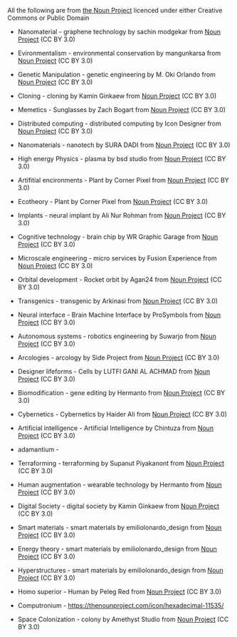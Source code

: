 All the following are from [the Noun Project](https://thenounproject.com) licenced under either Creative Commons or Public Domain

 - Nanomaterial - graphene technology by sachin modgekar from <a href="https://thenounproject.com/browse/icons/term/graphene-technology/" target="_blank" title="graphene technology Icons">Noun Project</a> (CC BY 3.0)


- Evironmentalism - environmental conservation by mangunkarsa from <a href="https://thenounproject.com/browse/icons/term/environmental-conservation/" target="_blank" title="environmental conservation Icons">Noun Project</a> (CC BY 3.0)
- Genetic Manipulation - genetic engineering by M. Oki Orlando from <a href="https://thenounproject.com/browse/icons/term/genetic-engineering/" target="_blank" title="genetic engineering Icons">Noun Project</a> (CC BY 3.0)
- Cloning - cloning by Kamin Ginkaew from <a href="https://thenounproject.com/browse/icons/term/cloning/" target="_blank" title="cloning Icons">Noun Project</a> (CC BY 3.0)
- Memetics - Sunglasses by Zach Bogart from <a href="https://thenounproject.com/browse/icons/term/sunglasses/" target="_blank" title="Sunglasses Icons">Noun Project</a> (CC BY 3.0)
- Distributed computing - distributed computing by Icon Designer from <a href="https://thenounproject.com/browse/icons/term/distributed-computing/" target="_blank" title="distributed computing Icons">Noun Project</a> (CC BY 3.0)
- Nanomaterials - nanotech by SURA DADI from <a href="https://thenounproject.com/browse/icons/term/nanotech/" target="_blank" title="nanotech Icons">Noun Project</a> (CC BY 3.0)
- High energy Physics - plasma by bsd studio from <a href="https://thenounproject.com/browse/icons/term/plasma/" target="_blank" title="plasma Icons">Noun Project</a> (CC BY 3.0)
- Artifitial encironments - Plant by Corner Pixel from <a href="https://thenounproject.com/browse/icons/term/plant/" target="_blank" title="Plant Icons">Noun Project</a> (CC BY 3.0)
- Ecotheory - Plant by Corner Pixel from <a href="https://thenounproject.com/browse/icons/term/plant/" target="_blank" title="Plant Icons">Noun Project</a> (CC BY 3.0)
- Implants - neural implant by Ali Nur Rohman from <a href="https://thenounproject.com/browse/icons/term/neural-implant/" target="_blank" title="neural implant Icons">Noun Project</a> (CC BY 3.0)
- Cognitive technology - brain chip by WR Graphic Garage from <a href="https://thenounproject.com/browse/icons/term/brain-chip/" target="_blank" title="brain chip Icons">Noun Project</a> (CC BY 3.0)
- Microscale engineering - micro services by Fusion Experience from <a href="https://thenounproject.com/browse/icons/term/micro-services/" target="_blank" title="micro services Icons">Noun Project</a> (CC BY 3.0)
- Orbital development - Rocket orbit by Agan24 from <a href="https://thenounproject.com/browse/icons/term/rocket-orbit/" target="_blank" title="Rocket orbit Icons">Noun Project</a> (CC BY 3.0)
- Transgenics - transgenic by Arkinasi from <a href="https://thenounproject.com/browse/icons/term/transgenic/" target="_blank" title="transgenic Icons">Noun Project</a> (CC BY 3.0)
- Neural interface - Brain Machine Interface by ProSymbols from <a href="https://thenounproject.com/browse/icons/term/brain-machine-interface/" target="_blank" title="Brain Machine Interface Icons">Noun Project</a> (CC BY 3.0)
- Autonomous systems - robotics engineering by Suwarjo from <a href="https://thenounproject.com/browse/icons/term/robotics-engineering/" target="_blank" title="robotics engineering Icons">Noun Project</a> (CC BY 3.0)
- Arcologies - arcology by Side Project from <a href="https://thenounproject.com/browse/icons/term/arcology/" target="_blank" title="arcology Icons">Noun Project</a> (CC BY 3.0)
- Designer lifeforms - Cells by LUTFI GANI AL ACHMAD from <a href="https://thenounproject.com/browse/icons/term/cells/" target="_blank" title="Cells Icons">Noun Project</a> (CC BY 3.0)
- Biomodification - gene editing by Hermanto from <a href="https://thenounproject.com/browse/icons/term/gene-editing/" target="_blank" title="gene editing Icons">Noun Project</a> (CC BY 3.0)
- Cybernetics - Cybernetics by Haider Ali from <a href="https://thenounproject.com/browse/icons/term/cybernetics/" target="_blank" title="Cybernetics Icons">Noun Project</a> (CC BY 3.0)
- Artificial intelligence - Artificial Intelligence by Chintuza from <a href="https://thenounproject.com/browse/icons/term/artificial-intelligence/" target="_blank" title="Artificial Intelligence Icons">Noun Project</a> (CC BY 3.0)
- adamantium -
- Terraforming - terraforming by Supanut Piyakanont from <a href="https://thenounproject.com/browse/icons/term/terraforming/" target="_blank" title="terraforming Icons">Noun Project</a> (CC BY 3.0)
- Human augmentation - wearable technology by Hermanto from <a href="https://thenounproject.com/browse/icons/term/wearable-technology/" target="_blank" title="wearable technology Icons">Noun Project</a> (CC BY 3.0)
- Digital Society - digital society by Kamin Ginkaew from <a href="https://thenounproject.com/browse/icons/term/digital-society/" target="_blank" title="digital society Icons">Noun Project</a> (CC BY 3.0)
- Smart materials - smart materials by emiliolonardo_design from <a href="https://thenounproject.com/browse/icons/term/smart-materials/" target="_blank" title="smart materials Icons">Noun Project</a> (CC BY 3.0)
- Energy theory - smart materials by emiliolonardo_design from <a href="https://thenounproject.com/browse/icons/term/smart-materials/" target="_blank" title="smart materials Icons">Noun Project</a> (CC BY 3.0)
- Hyperstructures - smart materials by emiliolonardo_design from <a href="https://thenounproject.com/browse/icons/term/smart-materials/" target="_blank" title="smart materials Icons">Noun Project</a> (CC BY 3.0)
- Homo superior - Human by Peleg Red from <a href="https://thenounproject.com/browse/icons/term/human/" target="_blank" title="Human Icons">Noun Project</a> (CC BY 3.0)
- Computronium - https://thenounproject.com/icon/hexadecimal-11535/
- Space Colonization - colony by Amethyst Studio from <a href="https://thenounproject.com/browse/icons/term/colony/" target="_blank" title="colony Icons">Noun Project</a> (CC BY 3.0)
